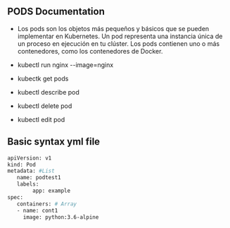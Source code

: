## PODS Documentation 

- Los pods son los objetos más pequeños y básicos que se pueden implementar en Kubernetes. Un pod representa una instancia única de un proceso en ejecución en tu clúster. Los pods contienen uno o más contenedores, como los contenedores de Docker.

- kubectl run nginx --image=nginx
- kubectk get pods 
- kubectl describe pod
- kubectl delete pod 
- kubectl edit pod 

## Basic syntax yml file 

```bash
apiVersion: v1
kind: Pod
metadata: #List
   name: podtest1
   labels:
        app: example
spec:
   containers: # Array
   - name: cont1
     image: python:3.6-alpine
```